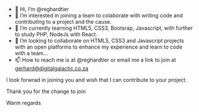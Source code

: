 - 👋 Hi, I’m @reghardtier
- 👀 I’m interested in joining a team to colaborate with writing code and contributing to a project and the cause.
- 🌱 I’m currently learning HTML5, CSS3, Bootsrap, Javascript, with further to study PHP, NodeJs with React.
- 💞️ I’m looking to collaborate on HTML5, CSS3 and Javascript projects with an open platforms to enhance my experience and learn to code with a team...
- 📫 How to reach me is at @reghardtier or email me a link to join at gerhard@digitalgalactic.co.za

I look forwrad in joining you and wish that I can contribute to your project.

<!---
reghardtier/reghardtier is a ✨ special ✨ repository because its `README.md` (this file) appears on your GitHub profile.
You can click the Preview link to take a look at your changes.
--->
 Thank you for the change to join
 
 Warm regards

